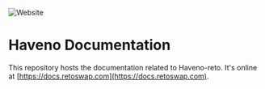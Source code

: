 ![Website](https://img.shields.io/website?url=https%3A%2F%2Fdocs.retoswap.com)

# Haveno Documentation

This repository hosts the documentation related to Haveno-reto. It's online at [https://docs.retoswap.com](https://docs.retoswap.com).
